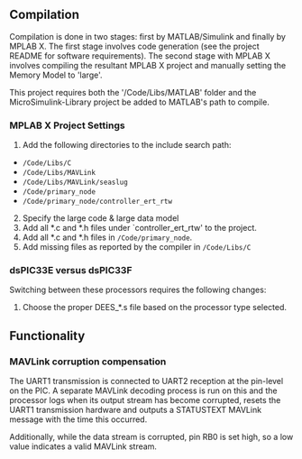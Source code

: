 ## Compilation

Compilation is done in two stages: first by MATLAB/Simulink and finally by MPLAB X. The first stage involves code generation (see the project README for software requirements). The second stage with MPLAB X involves compiling the resultant MPLAB X project and manually setting the Memory Model to 'large'.

This project requires both the '/Code/Libs/MATLAB' folder and the MicroSimulink-Library project be added to MATLAB's path to compile.

### MPLAB X Project Settings
 1. Add the following directories to the include search path: 
   * `/Code/Libs/C`
   * `/Code/Libs/MAVLink`
   * `/Code/Libs/MAVLink/seaslug`
   * `/Code/primary_node`
   * `/Code/primary_node/controller_ert_rtw`
 2. Specify the large code & large data model
 3. Add all *.c and *.h files under `controller_ert_rtw' to the project.
 4. Add all *.c and *.h files in `/Code/primary_node`.
 5. Add missing files as reported by the compiler in `/Code/Libs/C`
 
### dsPIC33E versus dsPIC33F

Switching between these processors requires the following changes:
 1. Choose the proper DEES_*.s file based on the processor type selected.

## Functionality

### MAVLink corruption compensation
The UART1 transmission is connected to UART2 reception at the pin-level on the PIC. A separate MAVLink decoding process is run on this and the processor logs when its output stream has become corrupted, resets the UART1 transmission hardware and outputs a STATUSTEXT MAVLink message with the time this occurred.

Additionally, while the data stream is corrupted, pin RB0 is set high, so a low value indicates a valid MAVLink stream.
